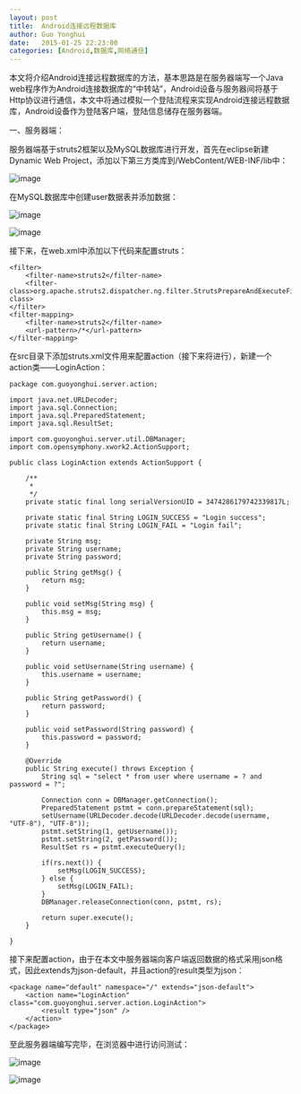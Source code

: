 ```yaml
---
layout: post
title:  Android连接远程数据库
author:	Guo Yonghui
date:   2015-01-25 22:23:00
categories: [Android,数据库,网络通信]
---
```


本文将介绍Android连接远程数据库的方法，基本思路是在服务器端写一个Java web程序作为Android连接数据库的“中转站”，Android设备与服务器间将基于Http协议进行通信，本文中将通过模拟一个登陆流程来实现Android连接远程数据库，Android设备作为登陆客户端，登陆信息储存在服务器端。

一、服务器端：

服务器端基于struts2框架以及MySQL数据库进行开发，首先在eclipse新建Dynamic Web Project，添加以下第三方类库到/WebContent/WEB-INF/lib中：

![image](http://ccyak.img43.wal8.com/img43/508362_20150124224702/142219821351.png)

在MySQL数据库中创建user数据表并添加数据：

![image](http://ccyak.img43.wal8.com/img43/508362_20150124224702/142219917528.png)

![image](http://ccyak.img43.wal8.com/img43/508362_20150124224702/142219917575.png)

接下来，在web.xml中添加以下代码来配置struts：

	<filter>
		<filter-name>struts2</filter-name>
		<filter-class>org.apache.struts2.dispatcher.ng.filter.StrutsPrepareAndExecuteFilter</filter-class>
	</filter>
	<filter-mapping>
		<filter-name>struts2</filter-name>
		<url-pattern>/*</url-pattern>
	</filter-mapping>

在src目录下添加struts.xml文件用来配置action（接下来将进行），新建一个action类——LoginAction：

	package com.guoyonghui.server.action;

	import java.net.URLDecoder;
	import java.sql.Connection;
	import java.sql.PreparedStatement;
	import java.sql.ResultSet;

	import com.guoyonghui.server.util.DBManager;
	import com.opensymphony.xwork2.ActionSupport;

	public class LoginAction extends ActionSupport {

		/**
		 * 
		 */
		private static final long serialVersionUID = 3474286179742339817L;

		private static final String LOGIN_SUCCESS = "Login success";
		private static final String LOGIN_FAIL = "Login fail";
		
		private String msg;
		private String username;
		private String password;
		
		public String getMsg() {
			return msg;
		}

		public void setMsg(String msg) {
			this.msg = msg;
		}

		public String getUsername() {
			return username;
		}

		public void setUsername(String username) {
			this.username = username;
		}

		public String getPassword() {
			return password;
		}

		public void setPassword(String password) {
			this.password = password;
		}

		@Override
		public String execute() throws Exception {
			String sql = "select * from user where username = ? and password = ?";
			
			Connection conn = DBManager.getConnection();
			PreparedStatement pstmt = conn.prepareStatement(sql);
			setUsername(URLDecoder.decode(URLDecoder.decode(username, "UTF-8"), "UTF-8"));
			pstmt.setString(1, getUsername());
			pstmt.setString(2, getPassword());
			ResultSet rs = pstmt.executeQuery();
			
			if(rs.next()) {
				setMsg(LOGIN_SUCCESS);
			} else {
				setMsg(LOGIN_FAIL);
			}
			DBManager.releaseConnection(conn, pstmt, rs);
			
			return super.execute();
		}

	}

接下来配置action，由于在本文中服务器端向客户端返回数据的格式采用json格式，因此extends为json-default，并且action的result类型为json：

	<package name="default" namespace="/" extends="json-default">
	    <action name="LoginAction" class="com.guoyonghui.server.action.LoginAction">
	        <result type="json" />
	    </action>
	</package>

至此服务器端编写完毕，在浏览器中进行访问测试：

![image](http://ccyak.img43.wal8.com/img43/508362_20150124224702/142219937769.png)

![image](http://ccyak.img43.wal8.com/img43/508362_20150124224702/142219937856.png)


















